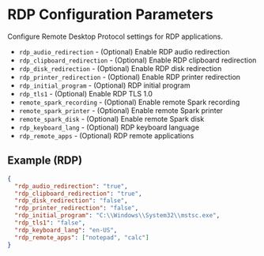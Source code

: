 # RDP Configuration Parameters

Configure Remote Desktop Protocol settings for RDP applications.

* `rdp_audio_redirection` - (Optional) Enable RDP audio redirection
* `rdp_clipboard_redirection` - (Optional) Enable RDP clipboard redirection
* `rdp_disk_redirection` - (Optional) Enable RDP disk redirection
* `rdp_printer_redirection` - (Optional) Enable RDP printer redirection
* `rdp_initial_program` - (Optional) RDP initial program
* `rdp_tls1` - (Optional) Enable RDP TLS 1.0
* `remote_spark_recording` - (Optional) Enable remote Spark recording
* `remote_spark_printer` - (Optional) Enable remote Spark printer
* `remote_spark_disk` - (Optional) Enable remote Spark disk
* `rdp_keyboard_lang` - (Optional) RDP keyboard language
* `rdp_remote_apps` - (Optional) RDP remote applications

## Example (RDP)
```json
{
  "rdp_audio_redirection": "true",
  "rdp_clipboard_redirection": "true",
  "rdp_disk_redirection": "false",
  "rdp_printer_redirection": "false",
  "rdp_initial_program": "C:\\Windows\\System32\\mstsc.exe",
  "rdp_tls1": "false",
  "rdp_keyboard_lang": "en-US",
  "rdp_remote_apps": ["notepad", "calc"]
}
```

